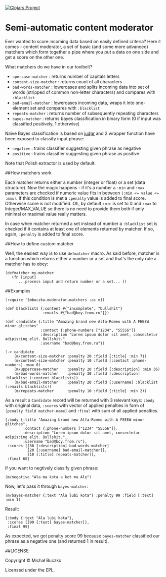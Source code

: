 [![Clojars Project](https://img.shields.io/clojars/v/mbuczko/moderator.svg)](https://clojars.org/mbuczko/moderator)

# Semi-automatic content moderator

Ever wanted to score incoming data based on easily defined criteria? Here it comes - content moderator, a set of basic (and some more advanced) matchers which form together a pipe where you put a data on one side and get a score on the other one.

What matchers do we have in our toolbelt?

 - ```upercase-matcher``` : returns number of capitals letters
 - ```content-size-matcher``` : returns count of all characters
 - ```bad-words-matcher``` : lowercases and splits incoming data into set of words (stripped of common non-letter characters) and compares with ```:blacklist```
 - ```bad-email-matcher``` : lowercases incoming data, wraps it into one-element set and compares with ```:blacklist```
 - ```repeats-matcher``` : returns number of subsequently repeating characters
 - ```bayes-matcher``` : returns bayes classification in binary form (0 if input was classified positively, 1 otherwise)

Naïve Bayes classification is based on [judgr](https://github.com/danielfm/judgr) and 2 wrapper function have been exposed to classify input phrase:

 - ```negative``` : trains classifier suggesting given phrase as negative
 - ```positive``` : trains classifier suggesting given phrase as positive

Note that Polish extractor is used by default.

##How matchers work

Each matcher returns either a number (integer or float) or a set (data structure). Now the magic happens - if it's a number a ```:min``` and ```:max``` parameters are checked if numeric value fits in between ```(:min <= value <= :max)```.
If this condition is met a ```:penalty``` value is added to final score. Otherwise score is not modified. Oh, by default ```:min``` is set to 0 and ```:max``` to Integer/MAX_VALUE
so there is no need to provide them both if only minimal or maximal value really matters.

In case when matcher returned a set instead of number a ```:blacklist``` set is checked if it contains at least one of elements returned by matcher. If so, again, ```:penalty``` is added to final score.

##How to define custom matcher

Well, the easiest way is to use ```defmatcher``` macro. As said before, matcher is a function which returns either a number or a set and that's the only rule a matcher has to obey:

    (defmatcher my-matcher
       (fn [input]
          ...process input and return number or a set... ))

##Examples

    (require '[mbuczko.moderator.matchers :as m])

    (def blacklists {:content #{"incomplete", "bullshit"}
                     :emails #{"bad@boy.from.ru"}})

    (def candidate {:title "Amazing brand new Alfa-Romeo with A FEEEW minor glitches"
                    :contact {:phone-numbers ["1234", "55556"]}
                    :description "Lorem ipsum dolor sit amet, consectetur adipiscing elit. Bullshit."
                    :username "bad@boy.from.ru"})

    (-> candidate
        (m/content-size-matcher :penalty 20 :field [:title] :min 71)
        (m/content-size-matcher :penalty 10 :field [:contact :phone-numbers] :max 0)
        (m/uppercase-matcher    :penalty 20 :field [:description] :min 36)
        (m/bad-words-matcher    :penalty 30 :field [:description] :blacklist (:content blacklists))
        (m/bad-email-matcher    :penalty 20 :field [:username] :blacklist (:emails blacklists))
        (m/repeats-matcher      :penalty 10 :field [:title] :min 2))

As a result a ```Candidate``` record will be returned with 3 relevant keys: ```:body``` with original data, ```:scores``` with vector of applied penalties in form of ```[penalty field matcher-name]``` and ```:final``` with sum of all applied penalties.

    {:body {:title "Amazing brand new Alfa-Romeo with A FEEEW minor glitches",
            :contact {:phone-numbers ["1234" "55556"]},
            :description "Lorem ipsum dolor sit amet, consectetur adipiscing elit. Bullshit.",
            :username "bad@boy.from.ru"},
     :scores [[30 [:description] bad-words-matcher]
              [20 [:username] bad-email-matcher]],
              [10 [:title] repeats-matcher]],
     :final 60}

If you want to negtively classify given phrase:

    (m/negative "Ala ma kota a kot ma Alę")

Now, let's pass it through ```bayes-matcher```:

    (m/bayes-matcher {:text "Ala lubi kota"} :penalty 99 :field [:text] :min 1)

Result:

    {:body {:text "Ala lubi kota"},
     :scores [[99 [:text] bayes-matcher]],
     :final 99}

As expected, we got penalty score 99 because ```bayes-matcher``` classified our phrase as a negative one (and returned 1 in result).

##LICENSE

Copyright © Michał Buczko

Licensed under the EPL.
